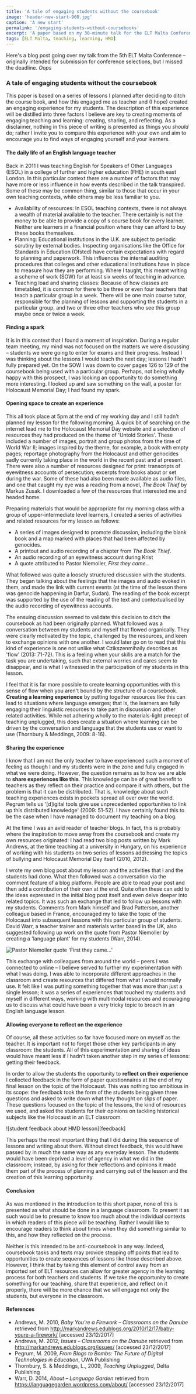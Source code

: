 ```yaml
---
title: 'A tale of engaging students without the coursebook'
image: 'header-new-start-960.jpg'
caption: 'A new start'
permalink: '/engaging-students-without-coursebooks'
excerpt: 'A paper based on my 30-minute talk for the ELT Malta Conference held in Valletta in October 2016.'
tags: [ELT Malta, teaching, learning, HMD]
---
```

Here's a blog post going over my talk from the 5th ELT Malta Conference – originally intended for submission for conference selections, but I missed the deadline. *Oops*
<!--more-->

### A tale of engaging students without the coursebook

This paper is based on a series of lessons I planned after deciding to ditch the course book, and how this engaged me as teacher and (I hope) created an engaging experience for my students. The description of this experience will be distilled into three factors I believe are key to creating moments of engaging teaching and learning: creating, sharing, and reflecting. As a disclaimer, nothing in this piece of writing is presented as things you *should* do; rather I invite you to compare this experience with your own and aim to encourage you to find ways of engaging yourself and your learners.

#### The daily life of an English language teacher

Back in 2011 I was teaching English for Speakers of Other Languages (ESOL) in a college of further and higher education (FHE) in south east London. In this particular context there are a number of factors that may have more or less influence in how events described in the talk transpired. Some of these may be common thing, similar to those that occur in your own teaching contexts, while others may be less familiar to you.

* Availability of resources: In ESOL teaching contexts, there is not always a wealth of material available to the teacher. There certainly is not the money to be able to provide a copy of s course book for every learner. Neither are learners in a financial position where they can afford to buy these books themselves.
* Planning: Educational institutions in the U.K. are subject to periodic scrutiny by external bodies. Inspecting organisations like the Office for Standards in Education (Ofsted) have certain expectations with regard to planning and paperwork. This influences the internal auditing procedures that colleges and other educational institutions have in place to measure how they are performing. Where I taught, this meant writing a scheme of work (SOW) for at least six weeks of teaching in advance.
* Teaching load and sharing classes: Because of how classes are timetabled, it is common for there to be three or even four teachers that teach a particular group in a week. There will be one main course tutor, responsible for the planning of lessons and supporting the students in a particular group, and two or three other teachers who see this group maybe once or twice a week.

#### Finding a spark

It is in this context that I found a moment of inspiration. During a regular team meeting, my mind was not focused on the matters we were discussing – students we were going to enter for exams and their progress. Instead I was thinking about the lessons I would teach the next day; lessons I hadn't fully prepared yet. On the SOW I was down to cover pages 126 to 129 of the coursebook being used with a particular group. Perhaps, not being wholly happy with this prospect, I was looking an opportunity to do something more interesting. I looked up and saw something on the wall, a poster for Holocaust Memorial Day; I had found my spark.

#### Opening space to create an experience

This all took place at 5pm at the end of my working day and I still hadn't planned my lesson for the following morning. A quick bit of searching on the internet lead me to the Holocaust Memorial Day website and a selection of resources they had produced on the theme of 'Untold Stories'. These included a number of images, portrait and group photos from the time of World War II; images inspired by the theme, for example, a book with empty pages; reportage photography from the Holocaust and other genocides sadly currently taking place in the world in the recent past and at present. There were also a number of resources designed for print: transcripts of eyewitness accounts of persecution; excerpts from books about or set during the war. Some of these had also been made available as audio files, and one that caught my eye was a reading from a novel, *The Book Thief* by Markus Zusak. I downloaded a few of the resources that interested me and headed home.

Preparing materials that would be appropriate for my morning class with a group of upper-intermediate level learners, I created a series of activities and related resources for my lesson as follows:

* A series of images designed to promote discussion, including the blank book and a map marked with places that had been affected by genocides.
* A printout and audio recording of a chapter from *The Book Thief*.
* An audio recording of an eyewitness account during Krist
* A quote attributed to Pastor Niemoller, *First they came...*

What followed was quite a loosely structured discussion with the students. They began talking about the feelings that the images and audio evoked in them, and made the link with current events (at the time of the lesson there was genocide happening in Darfur, Sudan). The reading of the book excerpt was supported by the use of the reading of the text and contextualised by the audio recording of eyewitness accounts.

The ensuing discussion seemed to validate this decision to ditch the coursebook as had been originally planned. What followed was a conversation between my students and myself that flowed organically. They were clearly motivated by the topic, challenged by the resources, and keen to exchange opinions with one another. I would later go on to read that this kind of experience is one not unlike what Czikszenmihaily describes as 'flow' (2013: 71-72). This is a feeling when your skills are a match for the task you are undertaking, such that external worries and cares seem to disappear, and is what I witnessed in the participation of my students in this lesson.

I feel that it is far more possible to create learning opportunities with this sense of flow when you aren't bound by the structure of a coursebook. **Creating a learning experience** by putting together resources like this can lead to situations where language emerges; that is, the learners are fully engaging their linguistic resources to take part in discussion and other related activities. While not adhering wholly to the materials-light precept of teaching unplugged, this does create a situation where learning can be driven by the conversation and language that the students use or want to use (Thornbury & Meddings, 2009: 8-16).

#### Sharing the experience

I know that I am not the only teacher to have experienced such a moment of feeling as though I and my students were in the zone and fully engaged in what we were doing. However, the question remains as to how we are able to **share experiences like this**. This knowledge can be of great benefit to teachers as they reflect on their practice and compare it with others, but the problem is that it can be distributed. That is, knowledge about such teaching experiences exists in pockets spread all over over the world. Pegrum tells us '[d]igital tools give use unprecedented opportunities to link up this distributed knowledge' (2009: 51-52). I have certainly found this to be the case when I have managed to document my teaching on a blog.

At the time I was an avid reader of teacher blogs. In fact, this is probably where the inspiration to move away from the coursebook and create my own resources originated: I had read two blog posts written by Mark Andrews, at the time teaching at a university in Hungary, on his experience of working with his students on two series of lessons addressing the topics of bullying and Holocaust Memorial Day itself (2010, 2012).

I wrote my own blog post about my lesson and the activities that I and the students had done. What then followed was a conversation via the comment feature of a blog platform. People are able to read your post and then add a contribution of their own at the end. Quite often these can add to the ideas expressed in the initial blog post itself and even delve deeper into related topics. It was such an exchange that led to follow up lessons with my students. Comments from Mark himself and Brad Patterson, another colleague based in France, encouraged my to take the topic of the Holocaust into subsequent lessons with this particular group of students. David Warr, a teacher trainer and materials writer based in the UK, also suggested following up work on the quote from Pastor Niemoller by creating a 'language plant' for my students (Warr, 2014).

![Pastor Niemoller quote 'First they came...'][niemoller]

This exchange with colleagues from around the world – peers I was connected to online – I believe served to further my experimentation with what I was doing. I was able to incorporate different approaches in the classroom and create resources that differed from what I would normally use. It felt like I was putting something together that was more than just a single lesson; it was a series of experiences that touched my students and myself in different ways, working with multimodal resources and ecouraging us to discuss what could have been a very tricky topic to broach in an English language lesson.

#### Allowing everyone to reflect on the experience

Of course, all these activities so far have focused more on myself as the teacher. It is important not to forget those other key participants in any classroom: the students. All of this experimentation and sharing of ideas would have meant less if I hadn't taken another step in my series of lessons: getting their feedback.

In order to allow the students the opportunity to **reflect on their experience** I collected feedback in the form of paper questionnaires at the end of my final lesson on the topic of the Holocaust. This was nothing too ambitious in its scope: the feedback took the form of the students being given three questions and asked to write down what they thought on slips of paper. These questions focused on the topic of the lessons, the kind of resources we used, and asked the students for their opinions on tackling historical subjects like the Holocaust in an ELT classroom.

![student feedback about HMD lesson][feedback]

This perhaps the most important thing that I did during this sequence of lessons and writing about them. Without direct feedback, this would have passed by in much the same way as any everyday lesson. The students would have been deprived a level of agency in what we did in the classroom; instead, by asking for their reflections and opinions it made them part of the process of planning and carrying out of the lesson and the creation of this learning opportunity.

#### Conclusion

As was mentioned in the introduction to this short paper, none of this is presented as what should be done in a language classroom. To present it as such would be to presume to know too much about the individual contexts in which readers of this piece will be teaching. Rather I would like to encourage readers to think about times when they did something similar to this, and how they reflected on the process.

Neither is this intended to be anti-coursebook in any way. Indeed, coursebook tasks and texts may provide stepping off points that lead to opportunities to create sequences of lessons like those described above. However, I think that by taking this element of control away from an imported set of ELT resources can allow for greater agency in the learning process for both teachers and students. If we take the opportunity to create something for our teaching, share that experience, and reflect on it properly, there will be more chance that we will engage not only the students, but everyone in the classroom.

#### References

- Andrews, M. 2010, *Baby You're a Firework – Classrooms on the Danube* retrieved from http://markandrews.edublogs.org/2010/12/17/baby-youre-a-firework/ [accessed 23/12/2017]
- Andrews, M. 2012, *Issues – Classrooms on the Danube* retrieved from http://markandrews.edublogs.org/issues/ [accessed 23/12/2017]
- Pegrum, M. 2009, *From Blogs to Bombs: The Future of Digital Technologies in Education*, UWA Publishing
- Thornbury, S. & Meddings, L., 2009, *Teaching Unplugged*, Delta Publishing
- Warr, D. 2014, *About – Language Garden* retrieved from https://languagegarden.wordpress.com/about/ [accessed 23/12/2017]

[niemoller]:
[feedback]:
